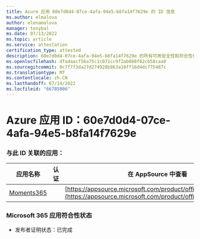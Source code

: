 ```yaml
---
title: Azure 应用 60e7d0d4-07ce-4afa-94e5-b8fa14f7629e 的 ID 信息
ms.author: elmalova
author: elenamalova
manager: tonybal
ms.date: 07/13/2022
ms.topic: article
ms.service: attestation
certification_type: attested
description: 60e7d0d4-07ce-4afa-94e5-b8fa14f7629e 的所有可用安全性和符合性信息。
ms.openlocfilehash: dfadaacf56a75c1c071cc9f2ab088f62cb58caa0
ms.sourcegitcommit: 0c7f7f3da27d274928b863a18ff16d4dc775487c
ms.translationtype: MT
ms.contentlocale: zh-CN
ms.lasthandoff: 07/14/2022
ms.locfileid: "66785006"
---
```

# <a name="azure-app-id-60e7d0d4-07ce-4afa-94e5-b8fa14f7629e"></a>Azure 应用 ID：60e7d0d4-07ce-4afa-94e5-b8fa14f7629e


### <a name="apps-associated-with-this-id"></a>与此 ID 关联的应用：
| **应用名称** | **认证** | **在 AppSource 中查看** |
|--------------|---------------|-----------------------|
| [Moments365](../forward/WA200004337.md) |  | [https://appsource.microsoft.com/product/office/WA200004337](https://appsource.microsoft.com/product/office/WA200004337) |

### <a name="microsoft-365-app-compliance-status"></a>Microsoft 365 应用符合性状态
- 发布者证明状态：已完成

